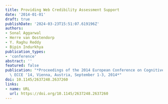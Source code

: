 ```yaml
---
title: Providing Web Credibility Assessment Support
date: '2014-01-01'
draft: true
publishDate: '2024-03-23T15:51:07.619196Z'
authors:
- Sonal Aggarwal
- Herre van Oostendorp
- Y. Raghu Reddy
- Bipin Indurkhya
publication_types:
- 'conference'
abstract: ''
featured: false
publication: "*Proceedings of the 2014 European Conference on Cognitive Ergonomics,\
  \ ECCE '14, Vienna, Austria, September 1-3, 2014*"
doi: 10.1145/2637248.2637260
links:
- name: URL
  url: https://doi.org/10.1145/2637248.2637260
---
```


